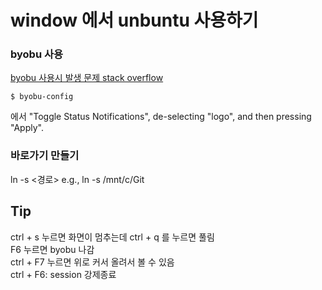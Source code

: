 # window 에서 unbuntu 사용하기 

### byobu 사용
[byobu 사용시 발생 문제 stack overflow](https://askubuntu.com/questions/492802/byobu-weird-character)
```shell
$ byobu-config
```
에서 "Toggle Status Notifications", de-selecting "logo", and then pressing "Apply".


### 바로가기 만들기 
ln -s <경로>
e.g., ln -s /mnt/c/Git



## Tip
ctrl + s 누르면 화면이 멈추는데 ctrl + q 를 누르면 풀림  
F6 누르면 byobu 나감  
ctrl + F7 누르면 위로 커서 올려서 볼 수 있음  
ctrl + F6: session 강제종료  
